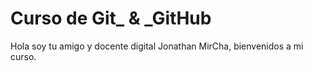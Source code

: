 # Curso de Git\_ & \_GitHub

Hola soy tu amigo y docente digital Jonathan MirCha, bienvenidos a mi curso.
